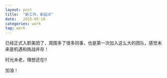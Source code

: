 ```yaml
---
layout: post
title:  "新工作，新起点"
date:   2015-05-18
categories: work
tag: work
---
```


已经正式入职美团了，周围多了很多同事，也是第一次加入这么大的团队，感觉未来是机遇和挑战并存！

时光未老，理想还在!!

加油！